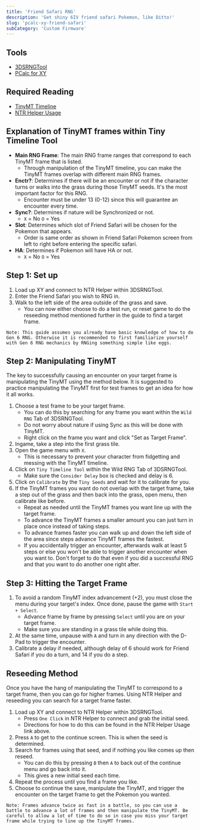 ```yaml
---
title: 'Friend Safari RNG'
description: 'Get shiny 6IV friend safari Pokemon, like Ditto!'
slug: 'pcalc-xy-friend-safari'
subCategory: 'Custom Firmware'
---
```


## Tools

- [3DSRNGTool](https://github.com/wwwwwwzx/3DSRNGTool/releases)
- [PCalc for XY](https://pokemonrng.com/downloads/pcalc/pcalc-xy.zip)

## Required Reading

- [TinyMT Timeline](https://github.com/wwwwwwzx/3DSRNGTool/wiki/Gen6-TinyMT-Timeline-Calibration)
- [NTR Helper Usage](https://github.com/wwwwwwzx/3DSRNGTool/wiki/NTR-Helper-Usage)

## Explanation of TinyMT frames within Tiny Timeline Tool

- **Main RNG Frame**: The main RNG frame ranges that correspond to each TinyMT frame that is listed.
  - Through manipulation of the TinyMT timeline, you can make the TinyMT frames overlap with different main RNG frames.
- **Enctr?**: Determines if there will be an encounter or not if the character turns or walks into the grass during those TinyMT seeds. It's the most important factor for this RNG.
  - Encounter must be under 13 (0-12) since this will guarantee an encounter every time.
- **Sync?**: Determines if nature will be Synchronized or not.
  - `X` = No `O` = Yes
- **Slot**: Determines which slot of Friend Safari will be chosen for the Pokemon that appears.
  - Order is same order as shown in Friend Safari Pokemon screen from left to right before entering the specific safari.
- **HA**: Determines if Pokemon will have HA or not.
  - `X` = No `O` = Yes

## Step 1: Set up

1. Load up XY and connect to NTR Helper within 3DSRNGTool.
2. Enter the Friend Safari you wish to RNG in.
3. Walk to the left side of the area outside of the grass and save.
   - You can now either choose to do a test run, or reset game to do the reseeding method mentioned further in the guide to find a target frame.

```
Note: This guide assumes you already have basic knowledge of how to do Gen 6 RNG. Otherwise it is recommended to first familiarize yourself with Gen 6 RNG mechanics by RNGing something simple like eggs.
```

## Step 2: Manipulating TinyMT

The key to successfully causing an encounter on your target frame is manipulating the TinyMT using the method below. It is suggested to practice manipulating the TinyMT first for test frames to get an idea for how it all works.

1. Choose a test frame to be your target frame.
   - You can do this by searching for any frame you want within the `Wild RNG` Tab of 3DSRNGTool.
   - Do not worry about nature if using Sync as this will be done with TinyMT.
   - Right click on the frame you want and click "Set as Target Frame".
2. Ingame, take a step into the first grass tile.
3. Open the game menu with `X`.
   - This is necessary to prevent your character from fidgetting and messing with the TinyMT timeline.
4. Click on `Tiny Timeline Tool` within the Wild RNG Tab of 3DSRNGTool.
   - Make sure the `Consider Delay` box is checked and delay is 6.
5. Click on `Calibrate` by the `Tiny Seeds` and wait for it to calibrate for you.
6. If the TinyMT frames you want do not overlap with the target frame, take a step out of the grass and then back into the grass, open menu, then calibrate like before.
   - Repeat as needed until the TinyMT frames you want line up with the target frame.
   - To advance the TinyMT frames a smaller amount you can just turn in place once instead of taking steps.
   - To advance frames faster you can walk up and down the left side of the area since steps advance TinyMT frames the fastest.
   - If you accidentally trigger an encounter, afterwards walk at least 5 steps or else you won't be able to trigger another encounter when you want to. Don't forget to do that even if you did a successful RNG and that you want to do another one right after.

## Step 3: Hitting the Target Frame

1. To avoid a random TinyMT index advancement (+2), you must close the menu during your target's index. Once done, pause the game with `Start + Select`.
   - Advance frame by frame by pressing `Select` until you are on your target frame.
   - Make sure you are standing in a grass tile while doing this.
2. At the same time, unpause with `A` and turn in any direction with the D-Pad to trigger the encounter.
3. Calibrate a delay if needed, although delay of 6 should work for Friend Safari if you do a turn, and 14 if you do a step.

## Reseeding Method

Once you have the hang of manipulating the TinyMT to correspond to a target frame, then you can go for higher frames. Using NTR Helper and reseeding you can search for a target frame faster.

1. Load up XY and connect to NTR Helper within 3DSRNGTool.
   - Press `One Click` in NTR Helper to connect and grab the initial seed.
   - Directions for how to do this can be found in the NTR Helper Usage link above.
2. Press `A` to get to the continue screen. This is when the seed is determined.
3. Search for frames using that seed, and if nothing you like comes up then reseed.
   - You can do this by pressing `B` then `A` to back out of the continue menu and go back into it.
   - This gives a new initial seed each time.
4. Repeat the process until you find a frame you like.
5. Choose to continue the save, manipulate the TinyMT, and trigger the encounter on the target frame to get the Pokemon you wanted.

```
Note: Frames advance twice as fast in a battle, so you can use a battle to advance a lot of frames and then manipulate the TinyMT. Be careful to allow a lot of time to do so in case you miss your target frame while trying to line up the TinyMT frames.
```
